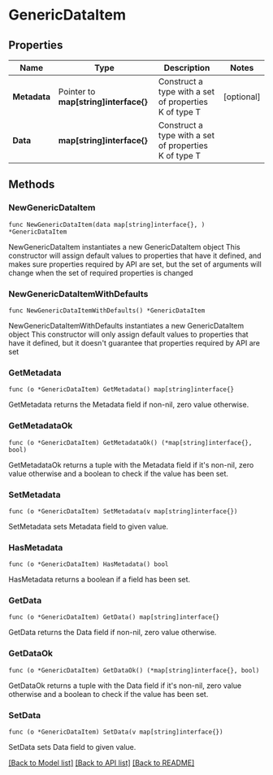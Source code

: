 # GenericDataItem

## Properties

Name | Type | Description | Notes
------------ | ------------- | ------------- | -------------
**Metadata** | Pointer to **map[string]interface{}** | Construct a type with a set of properties K of type T | [optional] 
**Data** | **map[string]interface{}** | Construct a type with a set of properties K of type T | 

## Methods

### NewGenericDataItem

`func NewGenericDataItem(data map[string]interface{}, ) *GenericDataItem`

NewGenericDataItem instantiates a new GenericDataItem object
This constructor will assign default values to properties that have it defined,
and makes sure properties required by API are set, but the set of arguments
will change when the set of required properties is changed

### NewGenericDataItemWithDefaults

`func NewGenericDataItemWithDefaults() *GenericDataItem`

NewGenericDataItemWithDefaults instantiates a new GenericDataItem object
This constructor will only assign default values to properties that have it defined,
but it doesn't guarantee that properties required by API are set

### GetMetadata

`func (o *GenericDataItem) GetMetadata() map[string]interface{}`

GetMetadata returns the Metadata field if non-nil, zero value otherwise.

### GetMetadataOk

`func (o *GenericDataItem) GetMetadataOk() (*map[string]interface{}, bool)`

GetMetadataOk returns a tuple with the Metadata field if it's non-nil, zero value otherwise
and a boolean to check if the value has been set.

### SetMetadata

`func (o *GenericDataItem) SetMetadata(v map[string]interface{})`

SetMetadata sets Metadata field to given value.

### HasMetadata

`func (o *GenericDataItem) HasMetadata() bool`

HasMetadata returns a boolean if a field has been set.

### GetData

`func (o *GenericDataItem) GetData() map[string]interface{}`

GetData returns the Data field if non-nil, zero value otherwise.

### GetDataOk

`func (o *GenericDataItem) GetDataOk() (*map[string]interface{}, bool)`

GetDataOk returns a tuple with the Data field if it's non-nil, zero value otherwise
and a boolean to check if the value has been set.

### SetData

`func (o *GenericDataItem) SetData(v map[string]interface{})`

SetData sets Data field to given value.



[[Back to Model list]](../README.md#documentation-for-models) [[Back to API list]](../README.md#documentation-for-api-endpoints) [[Back to README]](../README.md)


